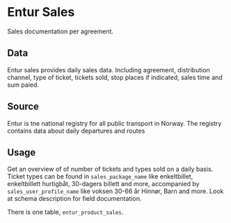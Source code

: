 # Entur Sales

Sales documentation per agreement.

## Data

Entur sales provides daily sales data. Including agreement, distribution channel, type of ticket, tickets sold, stop places if indicated, 
sales time and sum paied. 

## Source

Entur is tne national registry for all public transport in Norway. The registry contains data about daily departures and routes

## Usage

Get an overview of of number of tickets and types sold on a daily basis. Ticket types can be found in `sales_package_name` 
like enkeltbillet, enkeltbillett hurtigbåt, 30-dagers billett and more, accompanied by `sales_user_profile_name` like voksen 30-66 år
Hinnør, Barn and more. Look at schema description for field documentation.


There is one table, `entur_product_sales`. 

